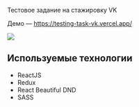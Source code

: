 Тестовое задание на стажировку VK 

Демо — https://testing-task-vk.vercel.app/

![](https://drive.google.com/file/d/18eIDUVmcrTAseNGajH1gVt1wjSWFvrzK/view?usp=sharing)

## Используемые технологии

- ReactJS
- Redux
- React Beautiful DND
- SASS
